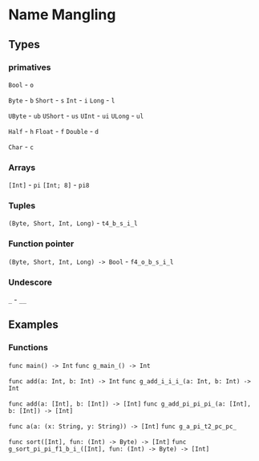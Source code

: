 # Name Mangling
## Types

### primatives

`Bool` - `o`

`Byte` - `b`
`Short` - `s`
`Int` - `i`
`Long` - `l`

`UByte` - `ub`
`UShort` - `us`
`UInt` - `ui`
`ULong` - `ul`

`Half` - `h`
`Float` - `f`
`Double` - `d`

`Char` - `c`

### Arrays

`[Int]` - `pi`
`[Int; 8]` - `pi8`

### Tuples

`(Byte, Short, Int, Long)` - `t4_b_s_i_l`

### Function pointer

`(Byte, Short, Int, Long) -> Bool` - `f4_o_b_s_i_l`

### Undescore

`_` - `__`

## Examples
### Functions
`func main() -> Int`
`func g_main_() -> Int`

`func add(a: Int, b: Int) -> Int`
`func g_add_i_i_i_(a: Int, b: Int) -> Int`

`func add(a: [Int], b: [Int]) -> [Int]`
`func g_add_pi_pi_pi_(a: [Int], b: [Int]) -> [Int]`

`func a(a: (x: String, y: String)) -> [Int]`
`func g_a_pi_t2_pc_pc_`

`func sort([Int], fun: (Int) -> Byte) -> [Int]`
`func g_sort_pi_pi_f1_b_i_([Int], fun: (Int) -> Byte) -> [Int]`
